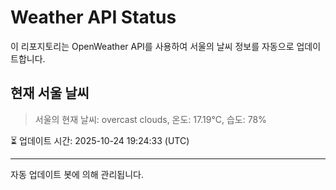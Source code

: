 
# Weather API Status

이 리포지토리는 OpenWeather API를 사용하여 서울의 날씨 정보를 자동으로 업데이트합니다.

## 현재 서울 날씨
> 서울의 현재 날씨: overcast clouds, 온도: 17.19°C, 습도: 78%

⏳ 업데이트 시간: 2025-10-24 19:24:33 (UTC)

---
자동 업데이트 봇에 의해 관리됩니다.
